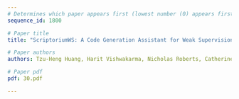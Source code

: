 ```yaml
---
# Determines which paper appears first (lowest number (0) appears first)
sequence_id: 1800

# Paper title
title: "ScriptoriumWS: A Code Generation Assistant for Weak Supervision"

# Paper authors
authors: Tzu-Heng Huang, Harit Vishwakarma, Nicholas Roberts, Catherine Cao, Spencer Schoenberg, Frederic Sala 

# Paper pdf
pdf: 30.pdf

---
```

